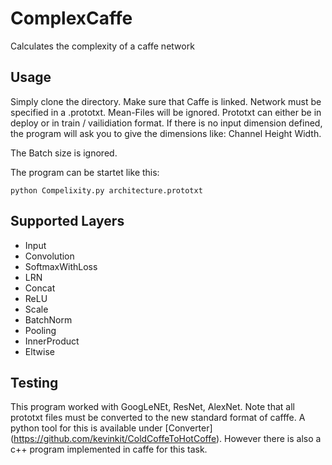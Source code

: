 # ComplexCaffe
Calculates the complexity of a caffe network

## Usage

Simply clone the directory. Make sure that Caffe is linked. Network must be specified in a .prototxt. Mean-Files will be ignored. Prototxt can either be in deploy or in train / vailidiation format. If there is no input dimension defined, the program will ask you to give the dimensions like: Channel Height Width. 

The Batch size is ignored.


The program can be startet like this:

    python Compelixity.py architecture.prototxt


## Supported Layers

* Input
* Convolution
* SoftmaxWithLoss
* LRN
* Concat
* ReLU
* Scale
* BatchNorm
* Pooling 
* InnerProduct
* Eltwise


## Testing

This program worked with GoogLeNEt, ResNet, AlexNet. Note that all prototxt files must be converted to the new standard format of cafffe. A python tool for this is available under [Converter] (https://github.com/kevinkit/ColdCoffeToHotCoffe). However there is also a c++ program implemented in caffe for this task. 
